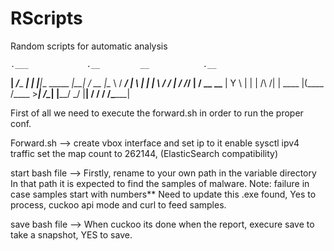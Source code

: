 # RScripts
Random scripts for automatic analysis

    .___             .__         __            .__ 
  __| _/____    _____|  |__     |__|__ _____  _|__|
 / __ |\__  \  /  ___/  |  \    |  |  |  \  \/ /  |
/ /_/ | / __ \_\___ \|   Y  \   |  |  |  /\   /|  |
\____ |(____  /____  >___|  /\__|  |____/  \_/ |__|
     \/     \/     \/     \/\______|               

First of all we need to execute the forward.sh in order to run the proper conf.

Forward.sh --> create vbox interface and set ip to it
               enable sysctl ipv4 traffic
               set the map count to 262144, (ElasticSearch compatibility)
               
               
start bash file --> Firstly, rename to your own path in the variable directory
                    In that path it is expected to find the samples of malware.
                    Note: failure in case samples start with numbers** Need to update this
                    .exe found, Yes to process, cuckoo api mode and curl to feed samples.
                    
                    
save bash file --> When cuckoo its done when the report, execure save to take a snapshot, YES to save.

